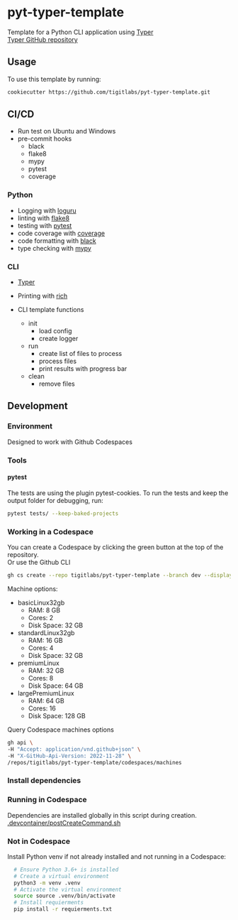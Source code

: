 # pyt-typer-template

Template for a Python CLI application using [Typer](https://typer.tiangolo.com/)  
[Typer GitHub repository](https://github.com/tiangolo/typer)

## Usage

To use this template by running:

```bash
cookiecutter https://github.com/tigitlabs/pyt-typer-template.git
```

## CI/CD

- Run test on Ubuntu and Windows
- pre-commit hooks
  - black
  - flake8
  - mypy
  - pytest
  - coverage

### Python

- Logging with [loguru](https://loguru.readthedocs.io/en/stable/)
- linting with [flake8](https://flake8.pycqa.org/en/latest/)
- testing with [pytest](https://docs.pytest.org/en/stable/)
- code coverage with [coverage](https://coverage.readthedocs.io/en/coverage-5.5/)
- code formatting with [black](https://black.readthedocs.io/en/stable/)
- type checking with [mypy](https://mypy.readthedocs.io/en/stable/)

### CLI

- [Typer](https://typer.tiangolo.com/)

- Printing with [rich](https://rich.readthedocs.io/en/latest/)
- CLI template functions
  - init
    - load config
    - create logger
  - run
    - create list of files to process
    - process files
    - print results with progress bar
  - clean
    - remove files

## Development

### Environment

Designed to work with Github Codespaces

### Tools

#### pytest

The tests are using the plugin pytest-cookies.
To run the tests and keep the output folder for debugging, run:

```bash
pytest tests/ --keep-baked-projects
```

### Working in a Codespace

You can create a Codespace by clicking the green button at the top of the repository.  
Or use the Github CLI

```bash
gh cs create --repo tigitlabs/pyt-typer-template --branch dev --display-name pyt-typer-template --machine premiumLinux
```

Machine options:

- basicLinux32gb
  - RAM: 8 GB
  - Cores: 2
  - Disk Space: 32 GB
- standardLinux32gb
  - RAM: 16 GB
  - Cores: 4
  - Disk Space: 32 GB
- premiumLinux
  - RAM: 32 GB
  - Cores: 8
  - Disk Space: 64 GB
- largePremiumLinux
  - RAM: 64 GB
  - Cores: 16
  - Disk Space: 128 GB

Query Codespace machines options

```bash
gh api \
-H "Accept: application/vnd.github+json" \
-H "X-GitHub-Api-Version: 2022-11-28" \
/repos/tigitlabs/pyt-typer-template/codespaces/machines
```

### Install dependencies

### Running in Codespace

Dependencies are installed globally in this script during creation.
[.devcontainer/postCreateCommand.sh](.devcontainer/postCreateCommand.sh)

### Not in Codespace

Install Python venv if not already installed and not running in a Codespace:

```bash
  # Ensure Python 3.6+ is installed
  # Create a virtual environment
  python3 -m venv .venv
  # Activate the virtual environment
  source source .venv/bin/activate
  # Install requierments
  pip install -r requierments.txt
```
